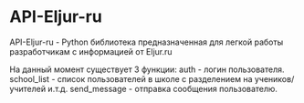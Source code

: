 # API-Eljur-ru

API-Eljur-ru - Python библиотека предназначенная для легкой работы разработчикам с информацией от Eljur.ru

На данный момент существует 3 функции:
auth - логин пользователя.
school_list - список пользователей в школе с разделением на учеников/учителей и.т.д.
send_message - отправка сообщения пользователю.
